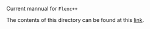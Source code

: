 Current mannual for `Flexc++`

The contents of this directory can be found at this [link](https://gitlab.com/fbb-git/flexcpp/-/tree/web-pages/manual).

